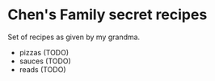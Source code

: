 # Chen's Family secret recipes

Set of recipes as given by my grandma.

* pizzas (TODO)
* sauces (TODO)
* reads (TODO)